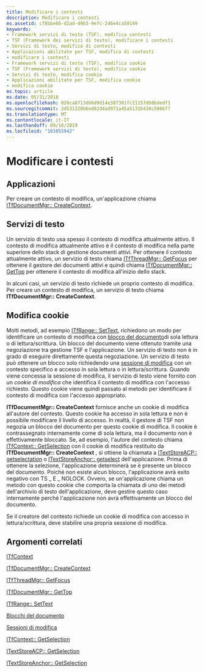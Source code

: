 ```yaml
---
title: Modificare i contesti
description: Modificare i contesti
ms.assetid: cf8bbe66-d2ad-49b3-9e7c-246e4ca50149
keywords:
- Framework servizi di testo (TSF), modifica contesti
- TSF (Framework dei servizi di testo), modificare i contesti
- Servizi di testo, modifica di contesti
- Applicazioni abilitate per TSF, modifica di contesti
- modificare i contesti
- Framework servizi di testo (TSF), modifica cookie
- TSF (Framework servizi di testo), modifica cookie
- Servizi di testo, modifica cookie
- Applicazioni abilitate per TSF, modifica cookie
- modifica cookie
ms.topic: article
ms.date: 05/31/2018
ms.openlocfilehash: 020ca8713d66d9d14e387381fc21157db8bdedf1
ms.sourcegitcommit: 2d531328b6ed82d4ad971a45a5131b430c5866f7
ms.translationtype: MT
ms.contentlocale: it-IT
ms.lasthandoff: 09/16/2019
ms.locfileid: "103855942"
---
```

# <a name="edit-contexts"></a>Modificare i contesti

## <a name="applications"></a>Applicazioni

Per creare un contesto di modifica, un'applicazione chiama [ITfDocumentMgr:: CreateContext](/windows/desktop/api/Msctf/nf-msctf-itfdocumentmgr-createcontext).

## <a name="text-services"></a>Servizi di testo

Un servizio di testo usa spesso il contesto di modifica attualmente attivo. Il contesto di modifica attualmente attivo è il contesto di modifica nella parte superiore dello stack di gestione documenti attivi. Per ottenere il contesto attualmente attivo, un servizio di testo chiama [ITfThreadMgr:: GetFocus](/windows/desktop/api/Msctf/nf-msctf-itfthreadmgr-getfocus) per ottenere il gestore dei documenti attivi e quindi chiama [ITfDocumentMgr:: GetTop](/windows/desktop/api/Msctf/nf-msctf-itfdocumentmgr-gettop) per ottenere il contesto di modifica all'inizio dello stack.

In alcuni casi, un servizio di testo richiede un proprio contesto di modifica. Per creare un contesto di modifica, un servizio di testo chiama **ITfDocumentMgr:: CreateContext**.

## <a name="edit-cookies"></a>Modifica cookie

Molti metodi, ad esempio [ITfRange:: SetText](/windows/desktop/api/Msctf/nf-msctf-itfrange-settext), richiedono un modo per identificare un contesto di modifica con [blocco del documento](document-locks.md)di sola lettura o di lettura/scrittura. Un blocco del documento viene ottenuto tramite una negoziazione tra gestione TSF e l'applicazione. Un servizio di testo non è in grado di eseguire direttamente questa negoziazione. Un servizio di testo può ottenere un blocco solo richiedendo una [sessione di modifica](edit-sessions.md) con un contesto specifico e accesso in sola lettura o in lettura/scrittura. Quando viene concessa la sessione di modifica, il servizio di testo viene fornito con un *cookie di modifica* che identifica il contesto di modifica con l'accesso richiesto. Questo cookie viene quindi passato al metodo per identificare il contesto di modifica con l'accesso appropriato.

**ITfDocumentMgr:: CreateContext** fornisce anche un cookie di modifica all'autore del contesto. Questo cookie ha accesso in sola lettura e non è possibile modificare il livello di accesso. In realtà, il gestore di TSF non negozia un blocco del documento per questo cookie di modifica. Il cookie è contrassegnato internamente come di sola lettura, ma il documento non è effettivamente bloccato. Se, ad esempio, l'autore del contesto chiama [ITfContext:: GetSelection](/windows/desktop/api/Msctf/nf-msctf-itfcontext-getselection) con il cookie di modifica restituito da **ITfDocumentMgr:: CreateContext** , si ottiene la chiamata a [ITextStoreACP:: getselectation](/windows/desktop/api/Textstor/nf-textstor-itextstoreacp-getselection) o [ITextStoreAnchor:: getselect](/windows/desktop/api/Textstor/nf-textstor-itextstoreanchor-getselection) dell'applicazione. Prima di ottenere la selezione, l'applicazione determinerà se è presente un blocco del documento. Poiché non esiste alcun blocco, l'applicazione avrà esito negativo con TS \_ E \_ NOLOCK. Ovvero, se un'applicazione chiama un metodo con questo cookie che comporta la chiamata di uno dei metodi dell'archivio di testo dell'applicazione, deve gestire questo caso internamente perché l'applicazione non avrà effettivamente un blocco del documento.

Se il creatore del contesto richiede un cookie di modifica con accesso in lettura/scrittura, deve stabilire una propria sessione di modifica.

## <a name="related-topics"></a>Argomenti correlati

<dl> <dt>

[ITfContext](/windows/desktop/api/Msctf/nn-msctf-itfcontext)
</dt> <dt>

[ITfDocumentMgr:: CreateContext](/windows/desktop/api/Msctf/nf-msctf-itfdocumentmgr-createcontext)
</dt> <dt>

[ITfThreadMgr:: GetFocus](/windows/desktop/api/Msctf/nf-msctf-itfthreadmgr-getfocus)
</dt> <dt>

[ITfDocumentMgr:: GetTop](/windows/desktop/api/Msctf/nf-msctf-itfdocumentmgr-gettop)
</dt> <dt>

[ITfRange:: SetText](/windows/desktop/api/Msctf/nf-msctf-itfrange-settext)
</dt> <dt>

[Blocchi del documento](document-locks.md)
</dt> <dt>

[Sessioni di modifica](edit-sessions.md)
</dt> <dt>

[ITfContext:: GetSelection](/windows/desktop/api/Msctf/nf-msctf-itfcontext-getselection)
</dt> <dt>

[ITextStoreACP:: GetSelection](/windows/desktop/api/Textstor/nf-textstor-itextstoreacp-getselection)
</dt> <dt>

[ITextStoreAnchor:: GetSelection](/windows/desktop/api/Textstor/nf-textstor-itextstoreanchor-getselection)
</dt> </dl>

 

 




